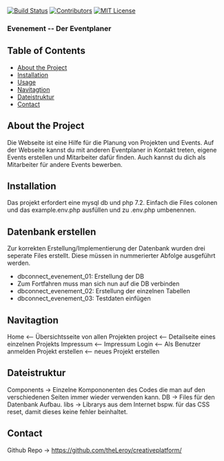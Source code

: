



<!-- PROJECT SHIELDS -->
[![Build Status][build-shield]]()
[![Contributors][contributors-shield]]()
[![MIT License][license-shield]][license-url]



###  Evenement -- Der Eventplaner


## Table of Contents

* [About the Project](#about-the-project)
* [Installation](#Installation)
* [Usage](#usage)
* [Navitagtion](#Navitagtion)
* [Dateistruktur](#Dateistruktur)
* [Contact](#contact)



## About the Project  
Die Webseite ist eine Hilfe für die Planung von Projekten und Events. Auf der Webseite kannst du mit anderen Eventplaner in Kontakt treten, eigene Events erstellen und Mitarbeiter dafür finden. Auch kannst du dich als Mitarbeiter für andere Events bewerben.  


## Installation
Das projekt erfordert eine mysql db und php 7.2. Einfach die Files colonen und das example.env.php ausfüllen und zu .env.php umbenennen. 


## Datenbank erstellen
Zur korrekten Erstellung/Implementierung der Datenbank wurden drei seperate Files erstellt. Diese müssen in nummerierter Abfolge ausgeführt werden.  

- dbconnect_evenement_01: Erstellung der DB  
- Zum Fortfahren muss man sich nun auf die DB verbinden  
- dbconnect_evenement_02: Erstellung der einzelnen Tabellen  
- dbconnect_evenement_03: Testdaten einfügen  

## Navitagtion
Home <-- Übersichtsseite von allen Projekten
  project <-- Detailseite eines einzelnen Projekts
Impressum <-- Impressum
Login <-- Als Benutzer anmelden
Projekt erstellen <-- neues Projekt erstellen
 


## Dateistruktur 
Components -> Einzelne Kompononenten des Codes die man auf den verschiedenen Seiten immer wieder verwenden kann.
DB -> Files für den Datenbank Aufbau.
libs -> Librarys aus dem Internet bspw. für das CSS reset, damit dieses keine fehler beinhaltet.

## Contact


Github Repo -> https://github.com/theLeroy/creativeplatform/

[build-shield]: https://img.shields.io/badge/build-passing-brightgreen.svg?style=flat-square
[contributors-shield]: https://img.shields.io/badge/contributors-1-orange.svg?style=flat-square
[license-shield]: https://img.shields.io/badge/license-MIT-blue.svg?style=flat-square
[license-url]: https://choosealicense.com/licenses/mit
[linkedin-shield]: https://img.shields.io/badge/-LinkedIn-black.svg?style=flat-square&logo=linkedin&colorB=555
[GitHub-url]: https://github.com/theLeroy
[product-screenshot]: https://raw.githubusercontent.com/othneildrew/Best-README-Template/master/screenshot.png
